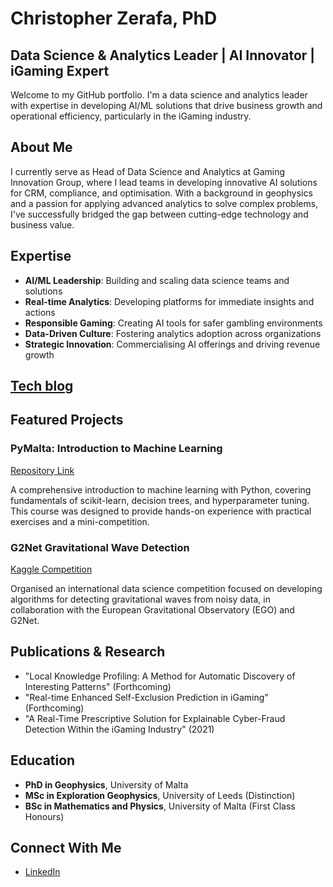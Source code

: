 # Christopher Zerafa, PhD

## Data Science \& Analytics Leader | AI Innovator | iGaming Expert

Welcome to my GitHub portfolio. I'm a data science and analytics leader with expertise in developing AI/ML solutions that drive business growth and operational efficiency, particularly in the iGaming industry.

## About Me

I currently serve as Head of Data Science and Analytics at Gaming Innovation Group, where I lead teams in developing innovative AI solutions for CRM, compliance, and optimisation. With a background in geophysics and a passion for applying advanced analytics to solve complex problems, I've successfully bridged the gap between cutting-edge technology and business value.

## Expertise

- **AI/ML Leadership**: Building and scaling data science teams and solutions
- **Real-time Analytics**: Developing platforms for immediate insights and actions
- **Responsible Gaming**: Creating AI tools for safer gambling environments
- **Data-Driven Culture**: Fostering analytics adoption across organizations
- **Strategic Innovation**: Commercialising AI offerings and driving revenue growth

## [Tech blog](https://zerafachris.github.io/bio/)

## Featured Projects

### PyMalta: Introduction to Machine Learning

[Repository Link](https://github.com/PyMalta/Introduction_to_ML_CZ)

A comprehensive introduction to machine learning with Python, covering fundamentals of scikit-learn, decision trees, and hyperparameter tuning. This course was designed to provide hands-on experience with practical exercises and a mini-competition.

### G2Net Gravitational Wave Detection

[Kaggle Competition](https://www.kaggle.com/competitions/g2net-gravitational-wave-detection)

Organised an international data science competition focused on developing algorithms for detecting gravitational waves from noisy data, in collaboration with the European Gravitational Observatory (EGO) and G2Net.

## Publications \& Research

- "Local Knowledge Profiling: A Method for Automatic Discovery of Interesting Patterns" (Forthcoming)
- "Real-time Enhanced Self-Exclusion Prediction in iGaming" (Forthcoming)
- "A Real-Time Prescriptive Solution for Explainable Cyber-Fraud Detection Within the iGaming Industry" (2021)


## Education

- **PhD in Geophysics**, University of Malta
- **MSc in Exploration Geophysics**, University of Leeds (Distinction)
- **BSc in Mathematics and Physics**, University of Malta (First Class Honours)


## Connect With Me

- [LinkedIn](https://www.linkedin.com/in/christopherzerafa/)
